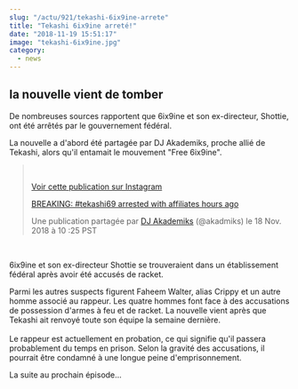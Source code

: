 ```yaml
--- 
slug: "/actu/921/tekashi-6ix9ine-arrete"
title: "Tekashi 6ix9ine arreté!"
date: "2018-11-19 15:51:17"
image: "tekashi-6ix9ine.jpg"
category:
  - news
---
```

<h2>la nouvelle vient de tomber</h2>

<p>De nombreuses sources rapportent que 6ix9ine et son ex-directeur, Shottie, ont été arrêtés par le gouvernement fédéral.</p>

<p>La nouvelle a d'abord été partagée par DJ Akademiks, proche allié de Tekashi, alors qu'il entamait le mouvement "Free 6ix9ine".</p>

<blockquote>
<p> </p>

<p><a href="https://www.instagram.com/p/BqWg2YPgB2d/?utm_source=ig_embed&utm_medium=loading" target="_blank">Voir cette publication sur Instagram</a></p>

<p><a href="https://www.instagram.com/p/BqWg2YPgB2d/?utm_source=ig_embed&utm_medium=loading" target="_blank">BREAKING: #tekashi69 arrested with affiliates hours ago</a></p>

<p>Une publication partagée par <a href="https://www.instagram.com/akadmiks/?utm_source=ig_embed&utm_medium=loading" target="_blank"> DJ Akademiks</a> (@akadmiks) le 18 Nov. 2018 à 10 :25 PST</p>
</blockquote>

<p> </p>

<p>6ix9ine et son ex-directeur Shottie se trouveraient dans un établissement fédéral après avoir été accusés de racket.</p>

<p>Parmi les autres suspects figurent Faheem Walter, alias Crippy et un autre homme associé au rappeur. Les quatre hommes font face à des accusations de possession d'armes à feu et de racket. La nouvelle vient après que Tekashi ait renvoyé toute son équipe la semaine dernière.<br />
<br />
Le rappeur est actuellement en probation, ce qui signifie qu'il passera probablement du temps en prison. Selon la gravité des accusations, il pourrait être condamné à une longue peine d'emprisonnement.</p>

<p>La suite au prochain épisode...</p>

<p> </p>